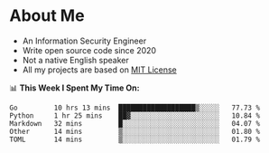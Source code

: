 # About Me

- An Information Security Engineer
- Write open source code since 2020
- Not a native English speaker
- All my projects are based on [MIT License](https://opensource.org/licenses/MIT)

📊 **This Week I Spent My Time On:**
<!--START_SECTION:waka-->
```text
Go         10 hrs 13 mins  ███████████████████▒░░░░░   77.73 % 
Python     1 hr 25 mins    ██▓░░░░░░░░░░░░░░░░░░░░░░   10.84 % 
Markdown   32 mins         █░░░░░░░░░░░░░░░░░░░░░░░░   04.07 % 
Other      14 mins         ▒░░░░░░░░░░░░░░░░░░░░░░░░   01.80 % 
TOML       14 mins         ▒░░░░░░░░░░░░░░░░░░░░░░░░   01.79 % 
```
<!--END_SECTION:waka-->

